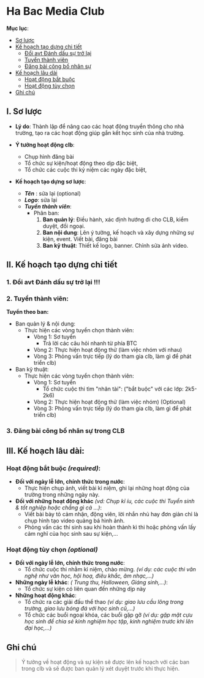 # Ha Bac Media Club

**Mục lục**:
- [Sơ lược](#i-sơ-lược)
- [Kế hoạch tạo dựng chi tiết](#ii-kế-hoạch-tạo-dựng-chi-tiết)
  - [Đổi avt Đánh dấu sự trở lại](#1-đổi-avt-đánh-dấu-sự-trở-lại-)
  - [Tuyển thành viên](#2-tuyển-thành-viên)
  - [Đăng bài công bố nhân sự](#3-đăng-bài-công-bố-nhân-sự-trong-clb)
- [Kế hoạch lâu dài](#iii-kế-hoạch-lâu-dài)
  - [Hoạt động bắt buộc](#hoạt-động-bắt-buộc-required)
  - [Hoạt động tùy chọn](#hoạt-động-tùy-chọn-optional)
- [Ghi chú](#ghi-chú)

## I. Sơ lược
- **Lý do**: Thành lập để nâng cao các hoạt động truyền thông cho nhà trường, tạo ra các hoạt động giúp gắn kết học sinh của nhà trường.

- **Ý tưởng hoạt động clb**:
    - Chụp hình đăng bài
    - Tổ chức sự kiện/hoạt động theo dịp đặc biệt,
    - Tổ chức các cuộc thi kỷ niệm các ngày đặc biệt,            
- **Kế hoạch tạo dựng sơ lược**:
    - ***Tên*** : sửa lại (optional)
    - ***Logo***: sửa lại
    - ***Tuyển thành viên***:
        - Phân ban:
            1. **Ban quản lý**: Điều hành, xác định hướng đi cho CLB, kiểm duyệt, đối ngoại. 
            2. **Ban nội dung**: Lên ý tưởng, kế hoạch và xây dựng những sự kiện, event. Viết bài, đăng bài
            3. **Ban kỹ thuật**: Thiết kế logo, banner. Chỉnh sửa ảnh video.

## II. Kế hoạch tạo dựng chi tiết

### 1. Đổi avt Đánh dấu sự trở lại !!!

### 2. Tuyển thành viên: 
**Tuyển theo ban:**
- Ban quản lý & nội dung:
    - Thực hiện các vòng tuyển chọn thành viên:
        - Vòng 1: Sơ tuyển 
          - Trả lời các câu hỏi nhanh từ phía BTC
        - Vòng 2: Thực hiện hoạt động thử (làm việc nhóm với nhau)
        - Vòng 3: Phỏng vấn trực tiếp (lý do tham gia clb, làm gì để phát triển clb)
- Ban kỹ thuật:
    - Thực hiện các vòng tuyển chọn thành viên:
        - Vòng 1: Sơ tuyển
          - Tổ chức cuộc thi tìm "nhân tài": ("bắt buộc" với các lớp: 2k5-2k6)
        - Vòng 2: Thực hiện hoạt động thử (làm việc nhóm) (Optional)
        - Vòng 3: Phỏng vấn trực tiếp (lý do tham gia clb, làm gì để phát triển clb)
### 3. Đăng bài công bố nhân sự trong CLB

## III. Kế hoạch lâu dài:
### Hoạt động bắt buộc *(required)*:
- **Đối với ngày lễ lớn, chính thức trong nước**:
    - Thực hiện chụp ảnh, viết bài kỉ niệm, ghi lại những hoạt động của trường trong những ngày này.
- **Đối với những hoạt động khác** *(vd: Chụp kỉ íu, các cuộc thi Tuyển sinh & tốt nghiệp hoặc chẳng gì cả ...)*:
    - Viết bài bày tỏ cảm nhận, động viên, lời nhắn nhủ hay đơn giản chỉ là chụp hình tạo video quảng bá hình ảnh.
    - Phỏng vấn các thí sinh sau khi hoàn thành kì thi hoặc phỏng vấn lấy cảm nghĩ của học sinh sau sự kiện,...
### Hoạt động tùy chọn *(optional)*
- **Đối với ngày lễ lớn, chính thức trong nước**:
    - Tổ chức cuộc thi nhằm kỉ niệm, chào mừng. *(ví dụ: các cuộc thi văn nghệ như văn học, hội hoạ, điêu khắc, âm nhạc,...)*
- **Những ngày lễ khác**: *( Trung thu, Halloween, Giáng sinh,...)*:
    - Tổ chức sự kiện có liên quan đến những dịp này
- **Những hoạt động khác**:
    - Tổ chức ra các giải đấu thể thao *(ví dụ: giao lưu cầu lông trong trường, giao lưu bóng đá với học sinh cũ,...)*
    - Tổ chức các buổi ngoại khóa, các buổi gặp gỡ *(ví dụ: gặp mặt cựu học sinh để chia sẻ kinh nghiệm học tập, kinh nghiệm trước khi lên đại học,...)*
## Ghi chú
> Ý tưởng về hoạt động và sự kiện sẽ được lên kế hoạch với các ban trong clb và sẽ được ban quản lý xét duyệt trước khi thực hiện.

